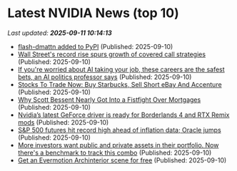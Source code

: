 # Latest NVIDIA News (top 10)
_Last updated: **2025-09-11 10:14:13**_

- [flash-dmattn added to PyPI](https://pypi.org/project/flash-dmattn/) (Published: 2025-09-10)
- [Wall Street's record rise spurs growth of covered call strategies](https://finance.yahoo.com/news/wall-streets-record-rise-spurs-100753685.html) (Published: 2025-09-10)
- [If you're worried about AI taking your job, these careers are the safest bets, an AI politics professor says](https://www.businessinsider.com/ai-politics-professor-shares-jobs-least-likely-be-automated-2025-9) (Published: 2025-09-10)
- [Stocks To Trade Now: Buy Starbucks, Sell Short eBay And Accenture](https://www.forbes.com/sites/greatspeculations/2025/09/10/stocks-to-trade-now-buy-starbucks-sell-short-ebay-and-accenture/) (Published: 2025-09-10)
- [Why Scott Bessent Nearly Got Into a Fistfight Over Mortgages](https://newrepublic.com/article/200237/scott-bessent-pulte-fistfight-fannie) (Published: 2025-09-10)
- [Nvidia’s latest GeForce driver is ready for Borderlands 4 and RTX Remix mods](https://www.theverge.com/news/775467/nvidia-geforce-game-ready-driver-borderlands-4-rtx-remix-update) (Published: 2025-09-10)
- [S&P 500 futures hit record high ahead of inflation data; Oracle jumps](https://finance.yahoo.com/news/p-500-futures-hit-record-094739874.html) (Published: 2025-09-10)
- [More investors want public and private assets in their portfolio. Now there's a benchmark to track this combo](https://www.cnbc.com/2025/09/10/morningstar-pitchbook-index-tracks-exposure-to-public-and-private-assets.html) (Published: 2025-09-10)
- [Get an Evermotion Archinterior scene for free](https://www.cgchannel.com/2025/09/get-an-evermotion-archinterior-scene-for-free/) (Published: 2025-09-10)
